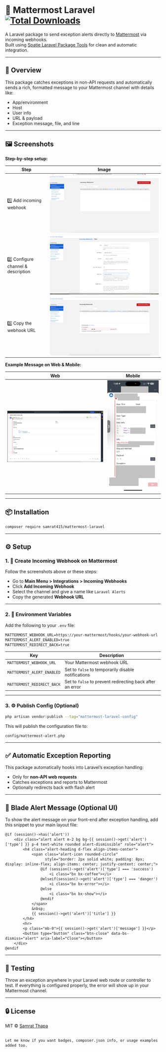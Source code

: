 
# 🚨 Mattermost Laravel [![Total Downloads](https://img.shields.io/packagist/dt/samrat415/khalti-laravel?style=for-the-badge&color=brightgreen)](https://packagist.org/packages/samrat415/mattermost-laravel)


A Laravel package to send exception alerts directly to [Mattermost](https://mattermost.com) via incoming webhooks.  
Built using [Spatie Laravel Package Tools](https://github.com/spatie/laravel-package-tools) for clean and automatic integration.

---

## 🧭 Overview

This package catches exceptions in non-API requests and automatically sends a rich, formatted message to your Mattermost channel with details like:

- App/environment
- Host
- User info
- URL & payload
- Exception message, file, and line

---

## 🖼️ Screenshots

**Step-by-step setup:**

| Step | Image |
|------|-------|
| 1️⃣ Add incoming webhook | ![Step 1](screenshots/mattermost-step-1.png) |
| 2️⃣ Configure channel & description | ![Step 2](screenshots/mattermost-step-2.png) |
| 3️⃣ Copy the webhook URL | ![Step 3](screenshots/mattermost-step-3.png) |

**Example Message on Web & Mobile:**

| Web | Mobile |
|-----|--------|
| ![Web](screenshots/message-web.png) | ![Mobile](screenshots/message-mobile.jpg) |

---

## 📦 Installation

```bash
composer require samrat415/mattermost-laravel
````

---

## ⚙️ Setup

### 1. 🧪 Create Incoming Webhook on Mattermost

Follow the screenshots above or these steps:

* Go to **Main Menu > Integrations > Incoming Webhooks**
* Click **Add Incoming Webhook**
* Select the channel and give a name like `Laravel Alerts`
* Copy the generated **Webhook URL**

---

### 2. 🔐 Environment Variables

Add the following to your `.env` file:

```env
MATTERMOST_WEBHOOK_URL=https://your-mattermost/hooks/your-webhook-url
MATTERMOST_ALERT_ENABLED=true
MATTERMOST_REDIRECT_BACK=true
```

| Key                        | Description                                               |
| -------------------------- | --------------------------------------------------------- |
| `MATTERMOST_WEBHOOK_URL`   | Your Mattermost webhook URL                               |
| `MATTERMOST_ALERT_ENABLED` | Set to `false` to temporarily disable notifications       |
| `MATTERMOST_REDIRECT_BACK` | Set to `false` to prevent redirecting back after an error |

---

### 3. ⚙️ Publish Config (Optional)

```bash
php artisan vendor:publish --tag="mattermost-laravel-config"
```

This will publish the configuration file to:

```
config/mattermost-alert.php
```

---

## ✅ Automatic Exception Reporting

This package automatically hooks into Laravel’s exception handling:

* Only for **non-API web requests**
* Catches exceptions and reports to Mattermost
* Optionally redirects back with flash alert

---

## 🧾 Blade Alert Message (Optional UI)

To show the alert message on your front-end after exception handling, add this snippet to your main layout file:

```blade
@if (session()->has('alert'))
    <div class="alert alert m-2 bg bg-{{ session()->get('alert')['type'] }} p-4 text-white rounded alert-dismissible" role="alert">
        <h4 class="alert-heading d-flex align-items-center">
            <span class="alert-icon rounded-circle"
                  style="border: 2px solid white; padding: 8px; display: inline-flex; align-items: center; justify-content: center;">
                @if (session()->get('alert')['type'] === 'success')
                    <i class="bx bx-coffee"></i>
                @elseif(session()->get('alert')['type'] === 'danger')
                    <i class="bx bx-error"></i>
                @else
                    <i class="bx bx-show"></i>
                @endif
            </span>
            &nbsp;
            {{ session()->get('alert')['title'] }}
        </h4>
        <hr>
        <p class="mb-0">{{ session()->get('alert')['message'] }}</p>
        <button type="button" class="btn-close" data-bs-dismiss="alert" aria-label="Close"></button>
    </div>
@endif
```

---

## 🧪 Testing

Throw an exception anywhere in your Laravel web route or controller to test.
If everything is configured properly, the error will show up in your Mattermost channel.

---

## 🔒 License

MIT © [Samrat Thapa](https://github.com/samrat415)

```

Let me know if you want badges, composer.json info, or usage examples added too.
```

